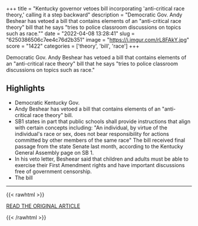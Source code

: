 +++
title = "Kentucky governor vetoes bill incorporating 'anti-critical race theory,' calling it a step backward"
description = "Democratic Gov. Andy Beshear has vetoed a bill that contains elements of an \"anti-critical race theory\" bill that he says \"tries to police classroom discussions on topics such as race.\""
date = "2022-04-08 13:28:41"
slug = "6250386506c7ee4c76d2b351"
image = "https://i.imgur.com/rL8FAkY.jpg"
score = "1422"
categories = ['theory', 'bill', 'race']
+++

Democratic Gov. Andy Beshear has vetoed a bill that contains elements of an \"anti-critical race theory\" bill that he says \"tries to police classroom discussions on topics such as race.\"

## Highlights

- Democratic Kentucky Gov.
- Andy Beshear has vetoed a bill that contains elements of an "anti-critical race theory" bill.
- SB1 states in part that public schools shall provide instructions that align with certain concepts including: "An individual, by virtue of the individual's race or sex, does not bear responsibility for actions committed by other members of the same race" The bill received final passage from the state Senate last month, according to the Kentucky General Assembly page on SB 1.
- In his veto letter, Besheear said that children and adults must be able to exercise their First Amendment rights and have important discussions free of government censorship.
- The bill

---

{{< rawhtml >}}
  <p class="article-category">
    <a target="_blank" href="https://www.cnn.com/2022/04/07/us/kentucky-governor-vetoes-bill-anti-critical-race-theory/index.html">READ THE ORIGINAL ARTICLE</a>
  </p>
{{< /rawhtml >}}
